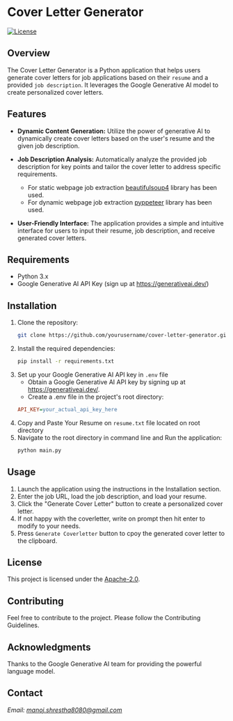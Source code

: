 # Cover Letter Generator

[![License](https://img.shields.io/badge/License-Apache-blue.svg)](https://opensource.org/licenses/Apache-2)

## Overview

The Cover Letter Generator is a Python application that helps users generate cover letters for job applications based on their `resume` and a provided `job description`. It leverages the Google Generative AI model to create personalized cover letters.

## Features

- **Dynamic Content Generation:** Utilize the power of generative AI to dynamically create cover letters based on the user's resume and the given job description.

- **Job Description Analysis:** Automatically analyze the provided job description for key points and tailor the cover letter to address specific requirements.
  - For static webpage job extraction [beautifulsoup4](https://pypi.org/project/beautifulsoup4/) library has been used.
  - For dynamic webpage job extraction [pyppeteer](https://pypi.org/project/pyppeteer/0.0.4/) library has been used.

- **User-Friendly Interface:** The application provides a simple and intuitive interface for users to input their resume, job description, and receive generated cover letters.

## Requirements

- Python 3.x
- Google Generative AI API Key (sign up at https://generativeai.dev/)

## Installation

1. Clone the repository:
   ```bash
   git clone https://github.com/yourusername/cover-letter-generator.git
2. Install the required dependencies:
    ```bash
    pip install -r requirements.txt
3. Set up your Google Generative AI API key in `.env` file
    - Obtain a Google Generative AI API key by signing up at https://generativeai.dev/.  
    - Create a .env file in the project's root directory:
    ``` ini
    API_KEY=your_actual_api_key_here
4. Copy and Paste Your Resume on `resume.txt` file located on root directory
5. Navigate to the root directory in command line and Run the application:
    ```bash
    python main.py
## Usage
1. Launch the application using the instructions in the Installation section.
2. Enter the job URL, load the job description, and load your resume.
3. Click the "Generate Cover Letter" button to create a personalized cover letter.
4. If not happy with the coverletter, write on prompt then hit enter to modify to your needs.
4. Press `Generate Coverletter` button to cpoy the generated cover letter to the clipboard.

## License
This project is licensed under the [Apache-2.0](https://opensource.org/licenses/Apache-2.0).

## Contributing
Feel free to contribute to the project. Please follow the Contributing Guidelines.

## Acknowledgments
Thanks to the Google Generative AI team for providing the powerful language model.

## Contact
*Email: [manoj.shrestha8080@gmail.com](mailto:manoj.shrestha8080@gmail.com)*